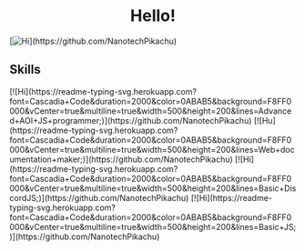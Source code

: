 <h1 align="center" color="#8700ff">
Hello!
</h1>

[![Hi](https://readme-typing-svg.herokuapp.com?font=Cascadia+Code&duration=3000&color=0ABAB5&background=F8FF0000&vCenter=true&multiline=true&width=500&height=200&lines=%3E+Hi+I+am+NanotechPikachu;%3E+I+am+16+years+old;%3E+I+am+a+student+by+profession;%3E+Also+a+programmer+by+passion;++;%3E+Mainly+working+with+AOIJS;)](https://github.com/NanotechPikachu)

<h2>
Skills
</h2>
[![Hi](https://readme-typing-svg.herokuapp.com?font=Cascadia+Code&duration=2000&color=0ABAB5&background=F8FF0000&vCenter=true&multiline=true&width=500&height=200&lines=Advanced+AOI+JS+programmer;)](https://github.com/NanotechPikachu)
[![Hu](https://readme-typing-svg.herokuapp.com?font=Cascadia+Code&duration=2000&color=0ABAB5&background=F8FF0000&vCenter=true&multiline=true&width=500&height=200&lines=Web+documentation+maker;)](https://github.com/NanotechPikachu)
[![Hi](https://readme-typing-svg.herokuapp.com?font=Cascadia+Code&duration=2000&color=0ABAB5&background=F8FF0000&vCenter=true&multiline=true&width=500&height=200&lines=Basic+DiscordJS;)](https://github.com/NanotechPikachu)
[![Hi](https://readme-typing-svg.herokuapp.com?font=Cascadia+Code&duration=2000&color=0ABAB5&background=F8FF0000&vCenter=true&multiline=true&width=500&height=200&lines=Basic+JS;)](https://github.com/NanotechPikachu)
